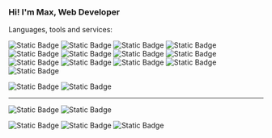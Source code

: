 ### Hi! I'm Max, Web Developer

Languages, tools and services:


![Static Badge](https://img.shields.io/badge/JavaScript-F7DF1E?style=flat-square&logo=javascript&logoColor=000000)
![Static Badge](https://img.shields.io/badge/TypeScript-3178C6?style=flat-square&logo=typescript&logoColor=ffffff)
![Static Badge](https://img.shields.io/badge/React-61DAFB?style=flat-square&logo=react&logoColor=000000)
![Static Badge](https://img.shields.io/badge/Next.js-000000?style=flat-square&logo=nextdotjs&logoColor=ffffff)
![Static Badge](https://img.shields.io/badge/Node.js-339933?style=flat-square&logo=nodedotjs&logoColor=ffffff)
![Static Badge](https://img.shields.io/badge/Express.js-000000?style=flat-square&logo=express&logoColor=ffffff)
![Static Badge](https://img.shields.io/badge/MongoDB-47A248?style=flat-square&logo=mongodb&logoColor=ffffff)
![Static Badge](https://img.shields.io/badge/MySQL-4479A1?style=flat-square&logo=mysql&logoColor=ffffff)
![Static Badge](https://img.shields.io/badge/PHP-777BB4?style=flat-square&logo=php&logoColor=ffffff)
![Static Badge](https://img.shields.io/badge/Sass-CC6699?style=flat-square&logo=sass&logoColor=ffffff)
![Static Badge](https://img.shields.io/badge/Tailwind_CSS-06B6D4?style=flat-square&logo=tailwindcss&logoColor=ffffff)
![Static Badge](https://img.shields.io/badge/shadcn/ui-000000?style=flat-square&logo=shadcnui&logoColor=ffffff)
![Static Badge](https://img.shields.io/badge/Storybook-FF4785?style=flat-square&logo=storybook&logoColor=ffffff)

![Static Badge](https://img.shields.io/badge/Git-F05032?style=flat-square&logo=git&logoColor=ffffff)
![Static Badge](https://img.shields.io/badge/Feature_Sliced_Design-666666?style=flat-square&logo=data:image/png;base64,iVBORw0KGgoAAAANSUhEUgAAABQAAAAaCAYAAAC3g3x9AAAACXBIWXMAAALFAAACxQGJ1n/vAAAAAXNSR0IArs4c6QAAAARnQU1BAACxjwv8YQUAAABISURBVHgB7dKxCQAgDETR0w2cws0cys2cwhEUBbsggikCuVekDHwSQFlYo7Q+8KnmtHdFWMdk2cl5wSsbxGSZw8dm8pX9ZHUTMBUgGU2F718AAAAASUVORK5CYII=)


---

![Static Badge](https://img.shields.io/badge/Figma-F24E1E?style=flat-square&logo=figma&logoColor=ffffff)
![Static Badge](https://img.shields.io/badge/Postman-FF6C37?style=flat-square&logo=postman&logoColor=ffffff)

![Static Badge](https://img.shields.io/badge/WordPress-21759B?style=flat-square&logo=wordpress&logoColor=ffffff)
![Static Badge](https://img.shields.io/badge/Drupal-0678BE?style=flat-square&logo=drupal&logoColor=ffffff)
![Static Badge](https://img.shields.io/badge/Joomla-5091CD?style=flat-square&logo=joomla&logoColor=ffffff)


<!--
![Static Badge](https://img.shields.io/badge/Feature_Sliced_Design-699fee?style=flat-square&label=FSD)
![Static Badge](https://img.shields.io/badge/HTML5-E34F26?style=flat-square&logo=html5&logoColor=ffffff)
![Static Badge](https://img.shields.io/badge/CSS3-1572B6?style=flat-square&logo=css3&logoColor=ffffff)
![Static Badge](https://img.shields.io/badge/Tailwind_CSS-06B6D4?style=flat-square&logo=tailwindcss&logoColor=ffffff)
![Static Badge](https://img.shields.io/badge/Less-1D365D?style=flat-square&logo=less&logoColor=ffffff)
![Static Badge](https://img.shields.io/badge/Vercel-dddddd?style=flat-square&logo=vercel&logoColor=000000)
![Static Badge](https://img.shields.io/badge/Webpack-8DD6F9?style=flat-square&logo=webpack&logoColor=000000)
![Static Badge](https://img.shields.io/badge/Babel-F9DC3E?style=flat-square&logo=babel&logoColor=000000)
![Static Badge](https://img.shields.io/badge/ESLint-4B32C3?style=flat-square&logo=eslint&logoColor=ffffff)
![Static Badge](https://img.shields.io/badge/Prettier-F7B93E?style=flat-square&logo=prettier&logoColor=000000)
![Static Badge](https://img.shields.io/badge/BEM-000000?style=flat-square&logo=bem&logoColor=ffffff)
![Static Badge](https://img.shields.io/badge/NPM-CB3837?style=flat-square&logo=npm&logoColor=ffffff)
![Static Badge](https://img.shields.io/badge/Bash-4EAA25?style=flat-square&logo=gnubash&logoColor=ffffff)
![Static Badge](https://img.shields.io/badge/Redux-764ABC?style=flat-square&logo=redux&logoColor=ffffff)
![Static Badge](https://img.shields.io/badge/jQuery-0769AD?style=flat-square&logo=jquery&logoColor=ffffff)
![Static Badge](https://img.shields.io/badge/Visual%20Studio%20Code-007ACC?style=flat-square&logo=visualstudiocode&logoColor=ffffff)
![Static Badge](https://img.shields.io/badge/Adobe%20Photoshop-31A8FF?style=flat-square&logo=adobephotoshop&logoColor=ffffff)
![Static Badge](https://img.shields.io/badge/Adobe%20inDesign-FF3366?style=flat-square&logo=adobeindesign&logoColor=ffffff)
![Static Badge](https://img.shields.io/badge/Linear-5E6AD2?style=flat-square&logo=linear&logoColor=ffffff)
-->

<!--
and SEO Specialist
![Static Badge](https://img.shields.io/badge/Google%20Search%20Console-458CF5?style=flat-square&logo=googlesearchconsole&logoColor=ffffff)
![Static Badge](https://img.shields.io/badge/Google%20Analytics-E37400?style=flat-square&logo=googleanalytics&logoColor=ffffff)
![Static Badge](https://img.shields.io/badge/Google%20Ads-4285F4?style=flat-square&logo=googleads&logoColor=ffffff)

![Static Badge](https://img.shields.io/badge/Miro-050038?style=flat-square&logo=miro&logoColor=ffffff)

**MaxRMNK/MaxRMNK** is a ✨ _special_ ✨ repository because its `README.md` (this file) appears on your GitHub profile.

Here are some ideas to get you started:

- 🔭 I’m currently working on ...
- 🌱 I’m currently learning ...
- 👯 I’m looking to collaborate on ...
- 🤔 I’m looking for help with ...
- 💬 Ask me about ...
- 📫 How to reach me: ...
- 😄 Pronouns: ...
- ⚡ Fun fact: ...
-->
